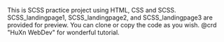 This is SCSS practice project using HTML, CSS and SCSS. 
SCSS_landingpage1, SCSS_landingpage2, and SCSS_landingpage3 are provided for preview.
You can clone or copy the code as you wish.
@crd "HuXn WebDev" for wonderful tutorial.
